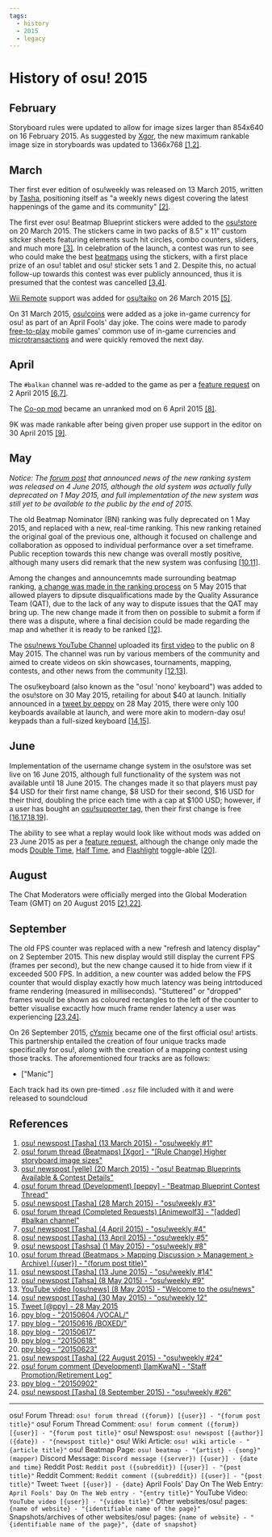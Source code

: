 ```yaml
---
tags:
  - history
  - 2015
  - legacy
---
```


# History of osu! 2015

## February

Storyboard rules were updated to allow for image sizes larger than 854x640 on 16 February 2015. As  suggested by [Xgor](https://osu.ppy.sh/users/98661), the new maximum rankable image size in storyboards was updated to 1366x768 [[1,2]][r].

## March

Ther first ever edition of osu!weekly was released on 13 March 2015, written by [Tasha](https://osu.ppy.sh/users/1031958), positioning itself as "a weekly news digest covering the latest happenings of the game and its community" [[2]][r].

The first ever osu! Beatmap Blueprint stickers were added to the [osu!store](https://osu.ppy.sh/store/listing) on 20 March 2015. The stickers came in two packs of 8.5" x 11" custom sitcker sheets featuring elements such hit circles, combo counters, sliders, and much more [[3]][r]. In celebration of the launch, a contest was run to see who could make the best [beatmaps](/wiki/Beatmap) using the stickers, with a first place prize of an osu! tablet and osu! sticker sets 1 and 2. Despite this, no actual follow-up towards this contest was ever publicly announced, thus it is presumed that the contest was cancelled [[3,4]][r]. <!--official verification needed; price needed; discontinue date needed-->

[Wii Remote](https://en.wikipedia.org/wiki/Wii_Remote "Wikipedia") support was added for [osu!taiko](/wiki/Game_mode/osu!taiko) on 26 March 2015 [[5]][r]. <!--changelog entry missing-->

On 31 March 2015, [osu!coins](/wiki/osu!coin) were added as a joke in-game currency for osu! as part of an April Fools' day joke. The coins were made to parody [free-to-play](https://en.wikipedia.org/wiki/Free-to-play "Wikipedia") mobile games' common use of in-game currencies and [microtransactions](https://en.wikipedia.org/wiki/Microtransaction "Wikipedia") and were quickly removed the next day.

## April

The `#balkan` channel was re-added to the game as per a [feature request](https://osu.ppy.sh/community/forums/topics/152009&start=0) on 2 April 2015 [[6,7]][r].

The [Co-op mod](/wiki/Game_modifier/Co-op) became an unranked mod on 6 April 2015 [[8]][r].

9K was made rankable after being given proper use support in the editor on 30 April 2015 [[9]][r].

## May

*Notice: The [forum post](https://osu.ppy.sh/community/forums/topics/334994) that announced news of the new ranking system was released on 4 June 2015, although the old system was actually fully deprecated on 1 May 2015, and full implementation of the new system was still yet to be available to the public by the end of 2015.*

The old Beatmap Nominator (BN) ranking was fully deprecated on 1 May 2015, and replaced with a new, real-time ranking. This new ranking retained the original goal of the previous one, although it focused on challenge and collaboration as opposed to individual performance over a set timeframe. Public reception towards this new change was overall mostly positive, although many users did remark that the new system was confusing [[10,11]][r].

Among the changes and announcemnts made surrounding beatmap ranking, [a change was made in the ranking process](https://osu.ppy.sh/community/forums/topics/325973) on 5 May 2015 that allowed players to dipsute disqualifications made by the Quality Assurance Team (QAT), due to the lack of any way to dispute issues that the QAT may bring up. The new change made it from then on possible to submit a form if there was a dispute, where a final decision could be made regarding the map and whether it is ready to be ranked [[12]][r].

The [osu!news YouTube Channel](https://www.youtube.com/channel/UCZKQIqv9O2tddMNUMAxWaqQ "YouTube") uploaded its [first video](https://www.youtube.com/watch?v=KQbudVxEjr8 "YouTube") to the public on 8 May 2015. The channel was run by various members of the community and aimed to create videos on skin showcases, tournaments, mapping, contests, and other news from the community [[12,13]][r].

The osu!keyboard (also known as the "osu! 'nono' keyboard") was added to the osu!store on 30 May 2015, retailing for about $40 at launch. Initially announced in a [tweet by peppy](https://twitter.com/ppy/status/603797988742336512) on 28 May 2015, there were only 100 keyboards available at launch, and were more akin to modern-day osu! keypads than a full-sized keyboard [[14,15]][r].

## June

Implementation of the username change system in the osu!store was set live on 16 June 2015, although full functionality of the system was not available until 18 June 2015. The changes made it so that players must pay $4 USD for their first name change, $8 USD for their second, $16 USD for their third, doubling the price each time with a cap at $100 USD; however, if a user has bought an [osu!supporter tag](https://osu.ppy.sh/home/support), then their first change is free [[16,17,18,19]][r].

The ability to see what a replay would look like without mods was added on 23 June 2015 as per a [feature request](https://osu.ppy.sh/community/forums/topics/97560), although the change only made the mods [Double Time](/wiki/Game_modifier/Double_Time), [Half Time](/wiki/Game_modifier/Half_Time), and [Flashlight](/wiki/Game_modifier/Flashlight) toggle-able [[20]][r].

## August

The Chat Moderators were officially merged into the Global Moderation Team (GMT) on 20 August 2015 [[21,22]][r].

## September

The old FPS counter was replaced with a new "refresh and latency display" on 2 September 2015. This new display would still display the current FPS (frames per second), but the new change caused it to hide from view if it exceeded 500 FPS. In addition, a new counter was added below the FPS counter that would display exactly how much latency was being intrtoduced frame rendering (measured in milliseconds). "Stuttered" or "dropped" frames would be shown as coloured rectangles to the left of the counter to better visualise excactly how much frame render latency a user was experiencing [[23,24]][r].

On 26 September 2015, [cYsmix](http://cysmix.com/ "cysmix.com") became one of the first official osu! artists. This partnership entailed the creation of four unique tracks made specifically for osu!, along with the creation of a mapping contest using those tracks. The aforementioned four tracks are as follows:

- ["Manic"]

Each track had its own pre-timed `.osz` file included with it and were released to soundcloud

<!--I personally don't like mentioning anything about future years in the history posts as I want to make the posts as seamless as possible so that we only have to update the current (previous) year and not go back and fix anything  -->

## References

1. [osu! newspost [Tasha] (13 March 2015) - "osu!weekly #1"](https://osu.ppy.sh/home/news/2015-03-13-osuweekly-1)
2. [osu! forum thread (Beatmaps) [Xgor] - "[Rule Change] Higher storyboard image sizes"](https://osu.ppy.sh/community/forums/topics/276337&start=0)
3. [osu! newspost [yelle] (20 March 2015) - "osu! Beatmap Blueprints Available & Contest Details"](https://osu.ppy.sh/home/news/2015-03-20-osu-beatmap-blueprints-available-contest)
4. [osu! forum thread (Development) [peppy] - "Beatmap Blueprint Contest Thread"](https://osu.ppy.sh/community/forums/topics/312138)
5. [osu! newspost [Tasha] (28 March 2015) - "osu!weekly #3"](https://osu.ppy.sh/home/news/2015-03-28-osuweekly-3)
6. [osu! forum thread (Completed Requests) [Animewolf3] - "[added] #balkan channel"](https://osu.ppy.sh/community/forums/topics/152009)
7. [osu! newspost [Tasha] (4 April 2015) - "osu!weekly #4"](https://osu.ppy.sh/home/news/2015-04-04-osuweekly-4)
8. [osu! newspost [Tasha] (13 April 2015) - "osu!weekly #5"](https://osu.ppy.sh/home/news/2015-04-11-osuweekly-5)
9. [osu! newspost [Tashsa] (1 May 2015) - "osu!weekly #8"](https://osu.ppy.sh/home/news/2015-05-01-osuweekly-8)
10. [osu! forum thread (Beatmaps > Mapping Discussion > Management > Archive) [{user}] - "{forum post title}"](https://osu.ppy.sh/community/forums/topics/334994)
11. [osu! newspost [Tasha] (13 June 2015) - "osu!weekly #14"](https://osu.ppy.sh/home/news/2015-06-13-osuweekly-14)
12. [osu! newspost [Tahsa] (8 May 2015) - "osu!weekly #9"](https://osu.ppy.sh/home/news/2015-05-08-osuweekly-9)
13. [YouTube video [osu!news] (8 May 2015) - "Welcome to the osu!news"](https://www.youtube.com/watch?v=iAhKcQK5Iw8 "YouTube")
14. [osu! newspost [Tasha] (30 May 2015) - "osu!weekly 12"](https://osu.ppy.sh/home/news/2015-05-30-osuweekly-12)
15. [Tweet [@ppy] - 28 May 2015](https://twitter.com/ppy/status/603797988742336512)
16. [ppy blog - "20150604 /VOCAL/"](https://blog.ppy.sh/post/120685091453/20150604-vocal "ppy blog")
17. [ppy blog - "20150616 /BOXED/"](https://blog.ppy.sh/post/121678619658/20150616-boxed "ppy blog")
18. [ppy blog - "20150617"](https://blog.ppy.sh/post/121762218848/20150617 "ppy blog")
19. [ppy blog - "20150618"](https://blog.ppy.sh/post/121862035218/20150618 "ppy blog")
20. [ppy blog - "20150623"](https://blog.ppy.sh/post/122272830393/20150623 "ppy blog")
21. [osu! newspost [Tasha] (22 August 2015) - "osu!weekly #24"](https://osu.ppy.sh/home/news/2015-08-22-osuweekly-24)
22. [osu! forum comment (Development) [IamKwaN] - "Staff Promotion/Retirement Log"](https://osu.ppy.sh/community/forums/topics/179514?start=4435972)
23. [ppy blog - "20150902"](https://blog.ppy.sh/post/128182041198/20150902 "ppy blog")
24. [osu! newspost [Tasha] (8 September 2015) - "osu!weekly #26"](https://osu.ppy.sh/home/news/2015-09-08-osuweekly-26)

---

osu! Forum Thread: `osu! forum thread ({forum}) [{user}] - "{forum post title}"`
osu! Forum Thread Comment: `osu! forum comment ({forum}) [{user}] - "{forum post title}"`
osu! Newspost: `osu! newspost [{author}] ({date}) - "{newspost title}"`
osu! Wiki Article: `osu! wiki article - "{article title}"`
osu! Beatmap Page: `osu! beatmap - "{artist} - {song}" (mapper)`
Discord Message: `Discord message ({server}) [{user}] - {date and time}`
Reddit Post: `Reddit post ({subreddit}) [{user}] - "{post title}"`
Reddit Comment: `Reddit comment ({subreddit}) [{user}] - "{post title}"`
Tweet: `Tweet [{user}] - {date}`
April Fools' Day On The Web Entry: `April Fools' Day On The Web entry - "{entry title}"`
YouTube Video: `YouTube video [{user}] - "{video title}"`
Other websites/osu! pages: `{name of website} - "{identifiable name of the page}"`
Snapshots/archives of other websites/osu! pages: `{name of website} - "{identifiable name of the page}", {date of snapshot}`

<!-- I won't be mentioning anything about osu!next development in these articles (2015 specifically as thats when a lot of stuff was being "leaked" to the public), as lazer could—and should—have its own entire article dedicated to it. This also goes for Cutting Edge as well, as both lazer and Cutting Edge could have entire systems implemented, only to be reversed the very next day; nothing is concrete-->

[r]: #references
